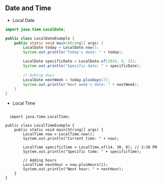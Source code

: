## Date and Time

- Local Date
```java
import java.time.LocalDate;

public class LocalDateExample {
    public static void main(String[] args) {
        LocalDate today = LocalDate.now();
        System.out.println("Today's date: " + today);

        LocalDate specificDate = LocalDate.of(2024, 8, 25);
        System.out.println("Specific date: " + specificDate);
        
        // Adding days
        LocalDate nextWeek = today.plusDays(7);
        System.out.println("Next week's date: " + nextWeek);
    }
}
```
- Local Time
  ```java
```
  import java.time.LocalTime;

public class LocalTimeExample {
    public static void main(String[] args) {
        LocalTime now = LocalTime.now();
        System.out.println("Current time: " + now);
        
        LocalTime specificTime = LocalTime.of(14, 30, 0); // 2:30 PM
        System.out.println("Specific time: " + specificTime);
        
        // Adding hours
        LocalTime nextHour = now.plusHours(1);
        System.out.println("Next hour: " + nextHour);
    }
}
```
